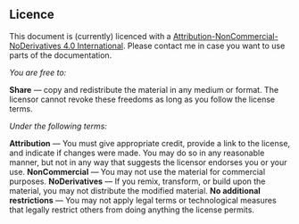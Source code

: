 ## Licence

This document is (currently) licenced with a [Attribution-NonCommercial-NoDerivatives 4.0 International](http://creativecommons.org/licenses/by-nc-nd/4.0/). Please contact me in case you want to use parts of the documentation.

*You are free to:*

**Share** — copy and redistribute the material in any medium or format. The licensor cannot revoke these freedoms as long as you follow the license terms.

*Under the following terms:*

**Attribution** — You must give appropriate credit, provide a link to the license, and indicate if changes were made. You may do so in any reasonable manner, but not in any way that suggests the licensor endorses you or your use.
**NonCommercial** — You may not use the material for commercial purposes.
**NoDerivatives** — If you remix, transform, or build upon the material, you may not distribute the modified material.
**No additional restrictions** — You may not apply legal terms or technological measures that legally restrict others from doing anything the license permits.
